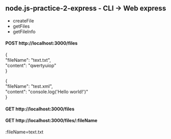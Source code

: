 ## node.js-practice-2-express - CLI -> Web express
- createFile  
- getFiles  
- getFileInfo  


#### POST http://localhost:3000/files  
{  
    "fileName": "text.txt",  
    "content": "qwertyuiop"  
}  

{  
    "fileName": "test.xml",  
    "content": "console.log('Hello world!')"  
}  

#### GET http://localhost:3000/files

#### GET http://localhost:3000/files/:fileName
:fileName=text.txt  